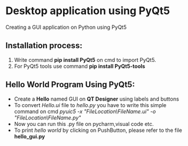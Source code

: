# Desktop application using PyQt5 
Creating a GUI application on Python using PyQt5 

## Installation process:
1. Write command **pip install PyQt5** on cmd to import PyQt5. 
2. For PyQt5 tools use command **pip install PyQt5-tools**

## Hello World Program Using PyQt5:
* Create a **Hello** named GUI on **QT Designer** using labels and buttons
* To convert *Hello.ui* file to *hello.py* you have to write this simple command on cmd *pyuic5 -x "FileLocation\FileName.ui" -o "FileLocation\FileName.py"*
* Now you can run this .py file on pycharm,visual code etc.
* To print *hello world* by clicking on PushButton, please refer to the file **hello_gui.py**
